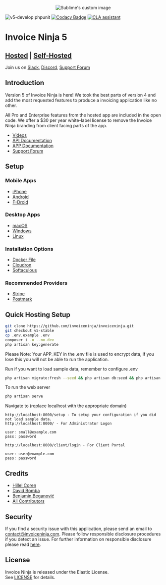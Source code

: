 <p align="center">
    <img src="https://raw.githubusercontent.com/hillelcoren/invoice-ninja/master/public/images/round_logo.png" alt="Sublime's custom image"/>
</p>

![v5-develop phpunit](https://github.com/invoiceninja/invoiceninja/workflows/phpunit/badge.svg?branch=v5-develop)
[![Codacy Badge](https://app.codacy.com/project/badge/Grade/d16c78aad8574466bf83232b513ef4fb)](https://www.codacy.com/gh/turbo124/invoiceninja/dashboard?utm_source=github.com&amp;utm_medium=referral&amp;utm_content=turbo124/invoiceninja&amp;utm_campaign=Badge_Grade)
<a href="https://cla-assistant.io/invoiceninja/invoiceninja"><img src="https://cla-assistant.io/readme/badge/invoiceninja/invoiceninja" alt="CLA assistant" /></a>

# Invoice Ninja 5

## [Hosted](https://www.invoiceninja.com) | [Self-Hosted](https://www.invoiceninja.org)

Join us on [Slack](http://slack.invoiceninja.com), [Discord](https://discord.gg/ZwEdtfCwXA), [Support Forum](https://forum.invoiceninja.com)

## Introduction

Version 5 of Invoice Ninja is here!
We took the best parts of version 4 and add the most requested features 
to produce a invoicing application like no other. 

All Pro and Enterprise features from the hosted app are included in the open code.
We offer a $30 per year white-label license to remove the Invoice Ninja branding from client facing parts of the app.

* [Videos](https://www.youtube.com/@appinvoiceninja)
* [API Documentation](https://api-docs.invoicing.co/)
* [APP Documentation](https://invoiceninja.github.io/)
* [Support Forum](https://forum.invoiceninja.com)

## Setup

### Mobile Apps
* [iPhone](https://apps.apple.com/app/id1503970375?platform=iphone)
* [Android](https://play.google.com/store/apps/details?id=com.invoiceninja.app)
* [F-Droid](https://f-droid.org/en/packages/com.invoiceninja.app)

### Desktop Apps
* [macOS](https://apps.apple.com/app/id1503970375?platform=mac)
* [Windows](https://microsoft.com/en-us/p/invoice-ninja/9n3f2bbcfdr6)
* [Linux](https://snapcraft.io/invoiceninja)

### Installation Options
* [Docker File](https://hub.docker.com/r/invoiceninja/invoiceninja/)
* [Cloudron](https://cloudron.io/store/com.invoiceninja.cloudronapp.html)
* [Softaculous](https://www.softaculous.com/apps/ecommerce/Invoice_Ninja)
 
### Recommended Providers
* [Stripe](https://stripe.com/)
* [Postmark](https://postmarkapp.com/)

## Quick Hosting Setup

```sh
git clone https://github.com/invoiceninja/invoiceninja.git
git checkout v5-stable
cp .env.example .env
composer i -o --no-dev
php artisan key:generate
```

Please Note: 
Your APP_KEY in the .env file is used to encrypt data, if you lose this you will not be able to run the application.

Run if you want to load sample data, remember to configure .env
```sh
php artisan migrate:fresh --seed && php artisan db:seed && php artisan ninja:create-test-data
```

To run the web server
```sh
php artisan serve 
```

Navigate to (replace localhost with the appropriate domain)
```
http://localhost:8000/setup - To setup your configuration if you did not load sample data.
http://localhost:8000/ - For Administrator Logon

user: small@example.com
pass: password

http://localhost:8000/client/login - For Client Portal

user: user@example.com
pass: password
```

## Credits
* [Hillel Coren](https://hillelcoren.com/)
* [David Bomba](https://github.com/turbo124)
* [Benjamin Beganović](https://github.com/beganovich)
* [All Contributors](https://github.com/invoiceninja/invoiceninja/graphs/contributors)

## Security

If you find a security issue with this application, please send an email to contact@invoiceninja.com.
Please follow responsible disclosure procedures if you detect an issue.
For further information on responsible disclosure please read [here](https://cheatsheetseries.owasp.org/cheatsheets/Vulnerability_Disclosure_Cheat_Sheet.html).

## License
Invoice Ninja is released under the Elastic License.  
See [LICENSE](LICENSE) for details.
